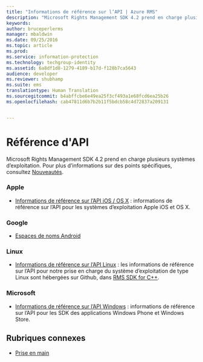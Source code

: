 ```yaml
---
title: "Informations de référence sur l’API | Azure RMS"
description: "Microsoft Rights Management SDK 4.2 prend en charge plusieurs systèmes d’exploitation : Android, iOS, OS X, Linux, Windows Phone et Windows Store."
keywords: 
author: bruceperlerms
manager: mbaldwin
ms.date: 09/25/2016
ms.topic: article
ms.prod: 
ms.service: information-protection
ms.technology: techgroup-identity
ms.assetid: 6a8df1d8-1279-4189-b17d-f128b7ca5643
audience: developer
ms.reviewer: shubhamp
ms.suite: ems
translationtype: Human Translation
ms.sourcegitcommit: b4abffcbe6e49ea25f3cf493a1e68fcd6ea25b26
ms.openlocfilehash: cab47811d6b7b2b11f5bdcb58c4d72837a209131


---
```


# Référence d'API

Microsoft Rights Management SDK 4.2 prend en charge plusieurs systèmes d’exploitation. Pour plus d’informations sur des points spécifiques, consultez [Nouveautés](release-notes.md).

### Apple
- [Informations de référence sur l’API iOS / OS X](/information-protection/sdk/4.2/api/iOS/iOS) : informations de référence sur l’API pour les systèmes d’exploitation Apple iOS et OS X.

### Google
- [Espaces de noms Android](android-namespaces.md)

### Linux
- [Informations de référence sur l’API Linux](linux-c-api-reference.md) : les informations de référence sur l’API pour notre prise en charge du système d’exploitation de type Linux sont hébergées sur Github, dans [RMS SDK for C++](http://azuread.github.io/rms-sdk-for-cpp/annotated.html).

### Microsoft
- [Informations de référence sur l’API Windows](/information-protection/sdk/4.2/api/winrt/Microsoft.RightsManagement) : informations de référence sur l’API pour les SDK des applications Windows Phone et Windows Store.

## Rubriques connexes

* [Prise en main](get-started.md)
 

 



<!--HONumber=Sep16_HO5-->


